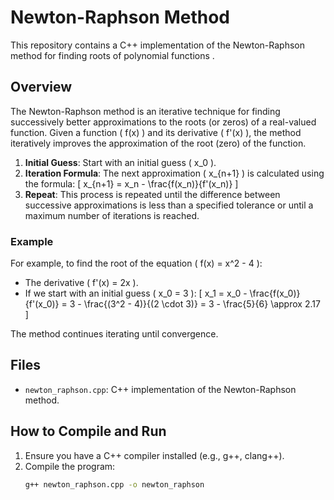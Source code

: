 # Newton-Raphson Method

This repository contains a C++ implementation of the Newton-Raphson method for finding roots of polynomial functions .

## Overview

The Newton-Raphson method is an iterative technique for finding successively better approximations to the roots (or zeros) of a real-valued function.
Given a function \( f(x) \) and its derivative \( f'(x) \), the method iteratively improves the approximation of the root (zero) of the function.

1. **Initial Guess**: Start with an initial guess \( x_0 \).
2. **Iteration Formula**: The next approximation \( x_{n+1} \) is calculated using the formula:
   \[
   x_{n+1} = x_n - \frac{f(x_n)}{f'(x_n)}
   \]
3. **Repeat**: This process is repeated until the difference between successive approximations is less than a specified tolerance or until a maximum number of iterations is reached.

### Example

For example, to find the root of the equation \( f(x) = x^2 - 4 \):
- The derivative \( f'(x) = 2x \).
- If we start with an initial guess \( x_0 = 3 \):
  \[
  x_1 = x_0 - \frac{f(x_0)}{f'(x_0)} = 3 - \frac{(3^2 - 4)}{(2 \cdot 3)} = 3 - \frac{5}{6} \approx 2.17
  \]

The method continues iterating until convergence.
## Files

- `newton_raphson.cpp`: C++ implementation of the Newton-Raphson method.

## How to Compile and Run

1. Ensure you have a C++ compiler installed (e.g., g++, clang++).
2. Compile the program:
   ```bash
   g++ newton_raphson.cpp -o newton_raphson
